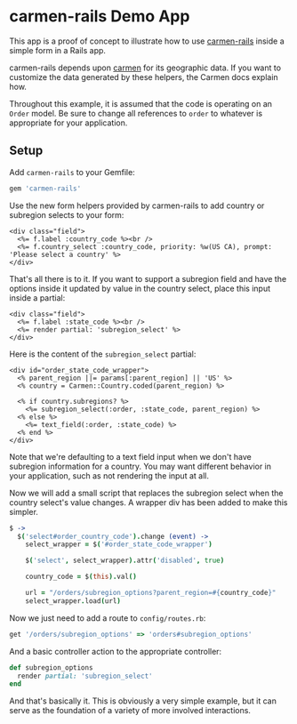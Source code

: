 # carmen-rails Demo App

This app is a proof of concept to illustrate how to use
[carmen-rails](https://github.com/jim/carmen-rails) inside a simple form in a Rails
app.

carmen-rails depends upon [carmen](https://github.com/jim/carmen) for its
geographic data. If you want to customize the data generated by these helpers,
the Carmen docs explain how.

Throughout this example, it is assumed that the code is operating on an `Order`
model. Be sure to change all references to `order` to whatever is appropriate
for your application.

## Setup

Add `carmen-rails` to your Gemfile:

```ruby
gem 'carmen-rails'
```

Use the new form helpers provided by carmen-rails to add country or subregion
selects to your form:

```erb
<div class="field">
  <%= f.label :country_code %><br />
  <%= f.country_select :country_code, priority: %w(US CA), prompt: 'Please select a country' %>
</div>
```
 That's all there is to it. If you want to support a subregion field and have
 the options inside it updated by value in the country select, place this input
 inside a partial:

```erb
<div class="field">
  <%= f.label :state_code %><br />
  <%= render partial: 'subregion_select' %>
</div>
```

Here is the content of the `subregion_select` partial:

```erb
<div id="order_state_code_wrapper">
  <% parent_region ||= params[:parent_region] || 'US' %>
  <% country = Carmen::Country.coded(parent_region) %>

  <% if country.subregions? %>
    <%= subregion_select(:order, :state_code, parent_region) %>
  <% else %>
    <%= text_field(:order, :state_code) %>
  <% end %>
</div>
```

Note that we're defaulting to a text field input when we don't have subregion
information for a country. You may want different behavior in your application,
such as not rendering the input at all.

Now we will add a small script that replaces the subregion select when the country
select's value changes. A wrapper div has been added to make this simpler.

```coffeescript
$ ->
  $('select#order_country_code').change (event) ->
    select_wrapper = $('#order_state_code_wrapper')

    $('select', select_wrapper).attr('disabled', true)

    country_code = $(this).val()

    url = "/orders/subregion_options?parent_region=#{country_code}"
    select_wrapper.load(url)
```

Now we just need to add a route to `config/routes.rb`:

```ruby
get '/orders/subregion_options' => 'orders#subregion_options'
```

And a basic controller action to the appropriate controller:

```ruby
def subregion_options
  render partial: 'subregion_select'
end
```

And that's basically it. This is obviously a very simple example, but it can
serve as the foundation of a variety of more involved interactions.


